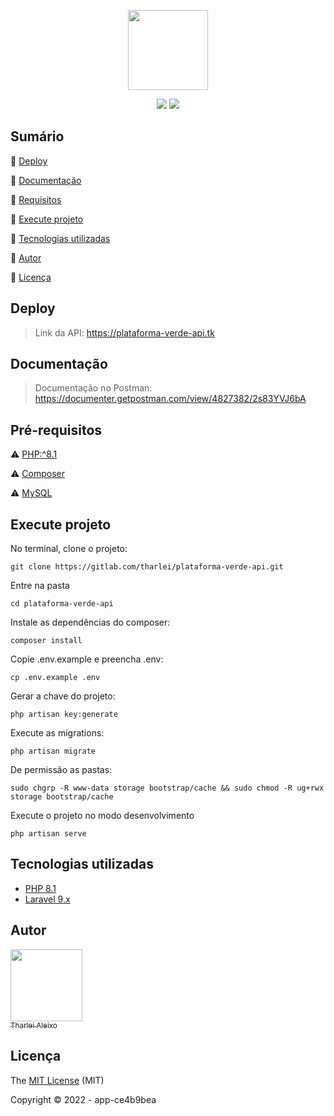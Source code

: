 <p align="center">
 <img width="128" src="https://i.imgur.com/H8M9D5f.png"/>
</p>

<p align="center">
  <img src="https://img.shields.io/badge/Laravel-FF2D20?style=for-the-badge&logo=laravel&logoColor=white"/>
  <img src="https://img.shields.io/badge/PHP-4f5b93?style=for-the-badge&logo=php&logoColor=white"/>
</p>

## Sumário

:small_blue_diamond: [Deploy](#deploy)

:small_blue_diamond: [Documentação](#documentação)

:small_blue_diamond: [Requisitos](#requisitos)

:small_blue_diamond: [Execute projeto](#execute-projeto)

:small_blue_diamond: [Tecnologias utilizadas](#tecnologias-utilizadas)

:small_blue_diamond: [Autor](#autor)

:small_blue_diamond: [Licença](#licença)

## Deploy

> Link da API: https://plataforma-verde-api.tk

## Documentação

> Documentação no Postman: https://documenter.getpostman.com/view/4827382/2s83YVJ6bA

## Pré-requisitos

:warning: [PHP:^8.1](https://www.php.net/releases/8.1/en.php)

:warning: [Composer](https://getcomposer.org/download/)

:warning: [MySQL](https://hub.docker.com/_/mysql)

## Execute projeto

No terminal, clone o projeto:

```
git clone https://gitlab.com/tharlei/plataforma-verde-api.git
```

Entre na pasta

```
cd plataforma-verde-api
```

Instale as dependências do composer:

```
composer install
```

Copie .env.example e preencha .env:

```
cp .env.example .env
```

Gerar a chave do projeto:

```
php artisan key:generate
```

Execute as migrations:

```
php artisan migrate
```

De permissão as pastas:

```
sudo chgrp -R www-data storage bootstrap/cache && sudo chmod -R ug+rwx storage bootstrap/cache
```

Execute o projeto no modo desenvolvimento

```
php artisan serve
```

## Tecnologias utilizadas

-   [PHP 8.1](https://www.php.net/)
-   [Laravel 9.x](https://laravel.com/docs/9.x)

## Autor

[<img src="https://avatars2.githubusercontent.com/u/32899049?s=460&u=946f73939bb511fa8ae40ed80764cc4dbffe359f&v=4" width=115><br><sub>Tharlei Aleixo</sub>](https://github.com/Tharlei)

## Licença

The [MIT License]() (MIT)

Copyright :copyright: 2022 - app-ce4b9bea
